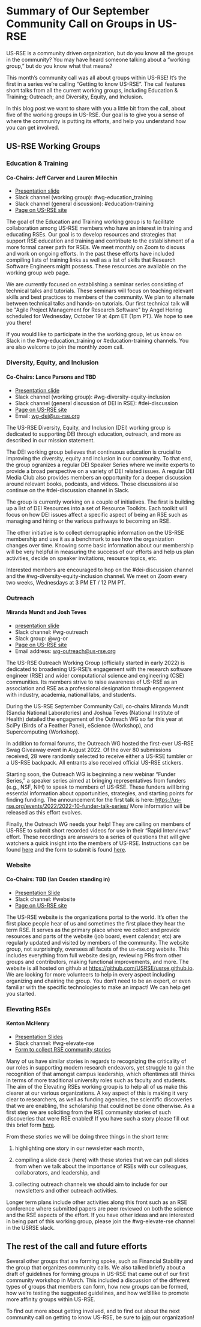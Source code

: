 # Summary of Our September Community Call on Groups in US-RSE

US-RSE is a community driven organization,
but do you know all the groups in the community?
You may have heard someone talking about a “working group,”
but do you know what that means?

This month’s community call was all about groups within US-RSE!
It’s the first in a series we’re calling “Getting to know US-RSE”.
The call features short talks from all the current working groups,
including Education & Training; Outreach; and Diversity, Equity, and Inclusion.

In this blog post we want to share with you a little bit
from the call, about five of the working groups in US-RSE.
Our goal is to give you a sense of where the community is putting its efforts,
and help you understand how you can get involved.

## US-RSE Working Groups

### Education & Training
#### Co-Chairs: Jeff Carver and Lauren Milechin

* [Presentation slide](https://docs.google.com/presentation/d/1Nmp-aPwKB6RH8sBkbeA2IuYiUN5xH24l/edit#slide=id.p1)
* Slack channel (working group): #wg-education_training
* Slack channel (general discussion): #education-training
* [Page on US-RSE site](https://us-rse.org/wg/education_training/)

The goal of the Education and Training working group
is to facilitate collaboration among US-RSE members
who have an interest in training and educating RSEs.
Our goal is to develop resources and strategies
that support RSE education and training and contribute to the establishment
of a more formal career path for RSEs.
We meet monthly on Zoom to discuss and work on ongoing efforts.
In the past these efforts have included compiling lists of training links
as well as a list of skills that Research Software Engineers might possess.
These resources are available on the working group web page.

We are currently focused on establishing a seminar series
consisting of technical talks and tutorials.
These seminars will focus on teaching relevant skills
and best practices to members of the community.
We plan to alternate between technical talks and hands-on tutorials.
Our first technical talk will be "Agile Project Management for Research Software"
by Angel Hering scheduled for Wednesday, October 19 at 4pm ET (1pm PT). We hope to see you there!

If you would like to participate in the the working group,
let us know on Slack in the #wg-education_training
or #education-training channels.
You are also welcome to join the monthly zoom call.


### Diversity, Equity, and Inclusion
#### Co-Chairs: Lance Parsons and TBD
* [Presentation slide](https://docs.google.com/presentation/d/1m5sW0K3H5T_8HQXTJ28io-B8Df2kRP5DAW7xlRF_KkI/edit#slide=id.g15135ed554c_0_1)
* Slack channel (working group): #wg-diversity-equity-inclusion
* Slack channel (general discussion of DEI in RSE): #dei-discussion
* [Page on US-RSE site](https://us-rse.org/wg/dei/)
* Email: [wg-dei@us-rse.org](mailto:wg-dei@us-rse.org)

The US-RSE Diversity, Equity, and Inclusion (DEI) working group is dedicated to
supporting DEI through education, outreach,
and more as described in our mission statement.

The DEI working group believes that continuous education is crucial to
improving the diversity, equity and inclusion in our community. To that end,
the group ogranizes a regular DEI Speaker Series where we invite experts to
provide a broad perspective on a variety of DEI related issues. A regular DEI
Media Club also provides members an opportunity for a deeper discussion around
relevant books, podcasts, and videos. Those discussions also continue on
the #dei-discussion channel in Slack.

The group is currently working on a couple of initiatives.
The first is building up a list of DEI Resources into a set of Resource Toolkits.
Each toolkit will focus on how DEI issues affect a specific aspect of being an RSE
such as managing and hiring or the various pathways to becoming an RSE.

The other initiative is to collect demographic information
on the US-RSE membership and use it as a benchmark
to see how the organization changes over time.
Knowing some basic information about our membership
will be very helpful in measuring the success of our efforts
and help us plan activities, decide on speaker invitations, resource topics, etc.

Interested members are encouraged to hop on the #dei-discussion channel
and the #wg-diversity-equity-inclusion channel.
We meet on Zoom every two weeks, Wednesdays at 3 PM ET / 12 PM PT.

### Outreach
#### Miranda Mundt and Josh Teves
* [presentation slide](https://docs.google.com/presentation/d/1wRVREocSYy_E_40vXcWQAzSbWXEcwg3r/edit#slide=id.p1)
* Slack channel: #wg-outreach
* Slack group: @wg-or
* [Page on US-RSE site](https://us-rse.org/wg/outreach/)
* Email address: wg-outreach@us-rse.org

The US-RSE Outreach Working Group (officially started in early 2022)
is dedicated to broadening US-RSE’s engagement with the
research software engineer (RSE) and
wider computational science and engineering (CSE) communities.
Its members strive to raise awareness of US-RSE as an association and
RSE as a professional designation through engagement
with industry, academia, national labs, and students.

During the US-RSE September Community Call,
co-chairs Miranda Mundt (Sandia National Laboratories)
and Joshua Teves (National Institute of Health) detailed the engagement
of the Outreach WG so far this year at SciPy (Birds of a Feather Panel),
eScience (Workshop), and Supercomputing (Workshop).

In addition to formal forums, the Outreach WG hosted the first-ever
US-RSE Swag Giveaway event in August 2022.
Of the over 80 submissions received,
28 were randomly selected to receive either a US-RSE tumbler
or a US-RSE backpack. All entrants also received official US-RSE stickers.

Starting soon, the Outreach WG is beginning a new webinar “Funder Series,”
a speaker series aimed at bringing representatives from funders (e.g., NSF, NIH)
 to speak to members of US-RSE. These funders will bring essential information
about opportunities, strategies, and starting points for finding funding.
The announcement for the first talk is here:
<https://us-rse.org/events/2022/2022-10-funder-talk-series/>
More information will be released as this effort evolves.

Finally, the Outreach WG needs your help!
They are calling on members of US-RSE to submit short recorded videos
for use in their “Rapid Interviews” effort.
These recordings are answers to a series of questions
that will give watchers a quick insight into the members of
US-RSE. Instructions can be found
[here](https://docs.google.com/document/d/1Q_D1mf8h5ryqy4y73j16g2-HY7wp-pBsIQj7O6k9u4s/edit)
and the form to submit is found
[here](https://forms.gle/2niqzDcQUHPAij246).

### Website
#### Co-Chairs: TBD (Ian Cosden standing in)
* [Presentation Slide](https://docs.google.com/presentation/d/1K1YJ6pZ0CtiE2kYTiH_4ivQKvUrRZxb63Z6bw7X9gPQedit#slide=id.g15135ed554c_0_1)
* Slack channel: #website
* [Page on US-RSE site](https://us-rse.org/wg/website/)

The US-RSE website is the organizations portal to the world.
It’s often the first place people hear of us and sometimes
the first place they hear the term RSE.
It serves as the primary place where we collect and provide resources
and parts of the website (job board, event calendar, etc)
are regularly updated and visited by members of the community.
The website group, not surprisingly, oversees
all facets of the us-rse.org website.
This includes everything from full website design,
reviewing PRs from other groups and contributors,
making functional improvements, and more.
The website is all hosted on github at https://github.com/USRSE/usrse.github.io.
We are looking for more volunteers to help in every aspect
including organizing and chairing the group.
You don’t need to be an expert,
or even familiar with the specific technologies to make an impact!
We can help get you started.

### Elevating RSEs
#### Kenton McHenry
* [Presentation Slides](https://docs.google.com/presentation/d/1s_5EhuxKm2aJbvJ4X-Lb2BXOputs5GzZhJ4_ion2Nfg/edit#slide=id.p)
* Slack channel: #wg-elevate-rse
* [Form to collect RSE community stories](https://docs.google.com/forms/d/1zCf4CShRvK3ec1IJasTgGi0_a568gPVRZPMlv3nmlZY)

Many of us have similar stories in regards to
recognizing the criticality of our roles
in supporting modern research endeavors,
 yet struggle to gain the recognition of that amongst campus leadership,
 which oftentimes still thinks in terms of more traditional university roles
 such as faculty and students.
 The aim of the Elevating RSEs working group is to help all of us
 make this clearer at our various organizations.
A key aspect of this is making it very clear to researchers,
as well as funding agencies, the scientific discoveries that we are enabling,
the scholarship that could not be done otherwise.
As a first step we are soliciting from the RSE community stories
of such discoveries that were RSE enabled!
If you have such a story please fill out this brief form
[here](https://docs.google.com/forms/d/1zCf4CShRvK3ec1IJasTgGi0_a568gPVRZPMlv3nmlZY).

From these stories we will be doing three things in the short term:

1. highlighting one story in our newsletter each month,

2. compiling a slide deck (here) with these stories
that we can pull slides from when we talk about the importance of RSEs
with our colleagues, collaborators, and leadership, and

3. collecting outreach channels we should aim to include for
our newsletters and other outreach activities.

Longer term plans include other activities along this front
such as an RSE conference where submitted papers are peer reviewed
on both the science and the RSE aspects of the effort.
If you have other ideas and are interested in being part of this working group,
please join the #wg-elevate-rse channel in the USRSE slack.

## The rest of the call and future efforts

Several other groups that are forming spoke,
such as Financial Stability and the group that organizes community calls.
We also talked briefly about a draft of guidelines for forming groups in US-RSE
that came out of our first community workshop in March.
This included a discussion of the different types of groups
that members can form, how new groups can be formed,
how we’re testing the suggested guidelines,
and how we’d like to promote more affinity groups within US-RSE.

To find out more about getting involved,
and to find out about the next community call on
getting to know US-RSE,
be sure to [join](https://us-rse.org/join/)
our organization!
